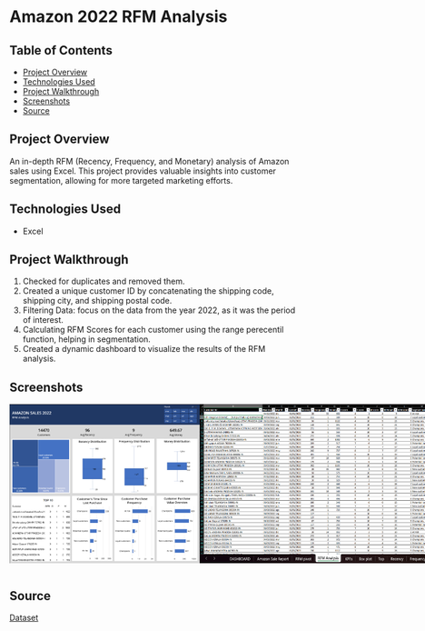 # Amazon 2022 RFM Analysis

## Table of Contents
+ [Project Overview](#Project-overview)
+ [Technologies Used](#Technologies-Used)
+ [Project Walkthrough](#Project-Walkthrough)
+ [Screenshots](#Screenshots)
+ [Source](#Source)

## Project Overview
 An in-depth RFM (Recency, Frequency, and Monetary) analysis of Amazon sales using Excel. This project provides valuable insights into customer segmentation, allowing for more targeted marketing efforts.
 
## Technologies Used
+ Excel

## Project Walkthrough
1. Checked for duplicates and removed them.
2. Created a unique customer ID by concatenating the shipping code, shipping city, and shipping postal code.
3. Filtering Data: focus on the data from the year 2022, as it was the period of interest.
4. Calculating RFM Scores for each customer using the range perecentil function, helping in segmentation.
5. Created a dynamic dashboard to visualize the results of the RFM analysis.

## Screenshots
<div style="display: flex; flex-direction: row; gap:10">
  <img  style="margin-bottom: 15px;" src="https://github.com/NilArj/Amazon_sales/blob/db503681a8c494a0710317f20e69ff8c7a208580/Captura%20de%20pantalla%202023-09-12%20233902.png" alt="visualization insights" width="600" height="280">
<img  style="margin-bottom: 10px;" src="https://github.com/NilArj/Amazon_sales/blob/db503681a8c494a0710317f20e69ff8c7a208580/Captura%20de%20pantalla%202023-09-12%20234100.png" alt="excel table" width="600" height="280">
</div>

## Source
[Dataset](https://www.kaggle.com/datasets/thedevastator/unlock-profits-with-e-commerce-sales-data)

